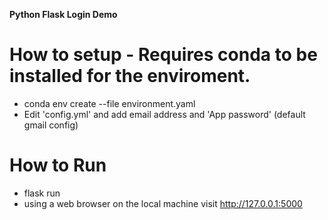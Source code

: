 **Python Flask Login Demo** 

# How to setup  - Requires conda to be installed for the enviroment.

* conda env create --file environment.yaml
* Edit 'config.yml' and add email address and 'App password' (default gmail config)

# How to Run
* flask run
* using a web browser on the local machine visit http://127.0.0.1:5000

